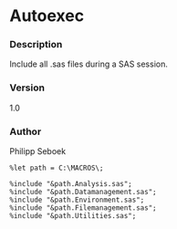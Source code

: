 # Autoexec






### Description

 Include all .sas files during a SAS session.




### Version

 1.0



### Author

 Philipp Seboek



```sas
%let path = C:\MACROS\;

%include "&path.Analysis.sas";
%include "&path.Datamanagement.sas";
%include "&path.Environment.sas";
%include "&path.Filemanagement.sas";
%include "&path.Utilities.sas";
```
